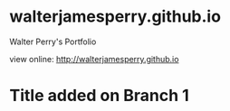 # walterjamesperry.github.io

Walter Perry's Portfolio

view online: http://walterjamesperry.github.io

# Title added on Branch 1
